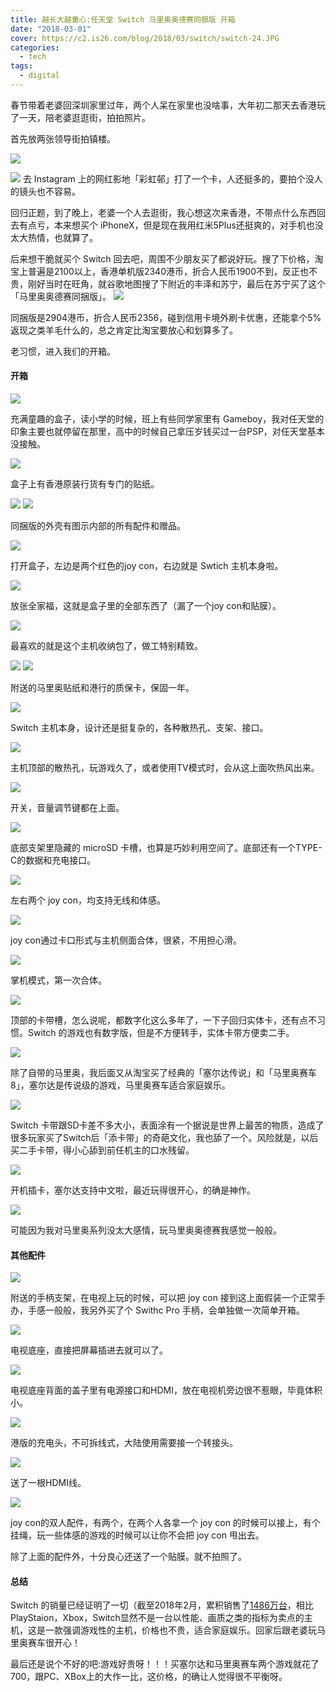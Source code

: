 ```yaml
---
title: 越长大越童心:任天堂 Switch 马里奥奥德赛同捆版 开箱
date: "2018-03-01"
cover: https://c2.is26.com/blog/2018/03/switch/switch-24.JPG
categories:
  - tech
tags:
  - digital
---
```


春节带着老婆回深圳家里过年，两个人呆在家里也没啥事，大年初二那天去香港玩了一天，陪老婆逛逛街，拍拍照片。

首先放两张领导街拍镇楼。

![](https://c2.is26.com/blog/2018/03/switch/hk-3.jpg)

![](https://c2.is26.com/blog/2018/03/switch/hk-7.jpg) 去 Instagram 上的网红影地「彩虹邨」打了一个卡，人还挺多的，要拍个没人的镜头也不容易。

回归正题，到了晚上，老婆一个人去逛街，我心想这次来香港，不带点什么东西回去有点亏，本来想买个 iPhoneX，但是现在我用红米5Plus还挺爽的，对手机也没太大热情，也就算了。

后来想干脆就买个 Switch 回去吧，周围不少朋友买了都说好玩。搜了下价格，淘宝上普遍是2100以上，香港单机版2340港币，折合人民币1900不到，反正也不贵，刚好当时在旺角，就谷歌地图搜了下附近的丰泽和苏宁，最后在苏宁买了这个「马里奥奥德赛同捆版」。 ![](https://c2.is26.com/blog/2018/03/switch/switch-34.JPG)

同捆版是2904港币，折合人民币2356，碰到信用卡境外刷卡优惠，还能拿个5%返现之类羊毛什么的，总之肯定比淘宝要放心和划算多了。

老习惯，进入我们的开箱。

#### 开箱

![](https://c2.is26.com/blog/2018/03/switch/switch-2.JPG)

充满童趣的盒子，读小学的时候，班上有些同学家里有 Gameboy，我对任天堂的印象主要也就停留在那里，高中的时候自己拿压岁钱买过一台PSP，对任天堂基本没接触。

![](https://c2.is26.com/blog/2018/03/switch/switch-3.JPG)

盒子上有香港原装行货有专门的贴纸。

![](https://c2.is26.com/blog/2018/03/switch/switch-4.JPG) ![](https://c2.is26.com/blog/2018/03/switch/switch-5.JPG)

同捆版的外壳有图示内部的所有配件和赠品。

![](https://c2.is26.com/blog/2018/03/switch/switch-6.JPG)

打开盒子，左边是两个红色的joy con，右边就是 Swtich 主机本身啦。

![](https://c2.is26.com/blog/2018/03/switch/switch-30.JPG)

放张全家福，这就是盒子里的全部东西了（漏了一个joy con和贴膜）。

![](https://c2.is26.com/blog/2018/03/switch/switch-7.JPG)

最喜欢的就是这个主机收纳包了，做工特别精致。

![](https://c2.is26.com/blog/2018/03/switch/switch-10.JPG) ![](https://c2.is26.com/blog/2018/03/switch/switch-9.JPG)

附送的马里奥贴纸和港行的质保卡，保固一年。

![](https://c2.is26.com/blog/2018/03/switch/switch-17.JPG)

Switch 主机本身，设计还是挺复杂的，各种散热孔、支架、接口。

![](https://c2.is26.com/blog/2018/03/switch/switch-19.JPG)

​主机顶部的散热孔，玩游戏久了，或者使用TV模式时，会从这上面吹热风出来。

![](https://c2.is26.com/blog/2018/03/switch/switch-20.JPG)

开关，音量调节键都在上面。

![](https://c2.is26.com/blog/2018/03/switch/switch-32.JPG)

底部支架里隐藏的 microSD 卡槽，也算是巧妙利用空间了。底部还有一个TYPE-C的数据和充电接口。

![](https://c2.is26.com/blog/2018/03/switch/switch-16.JPG)

左右两个 joy con，均支持无线和体感。

![](https://c2.is26.com/blog/2018/03/switch/switch-21.JPG)

joy con通过卡口形式与主机侧面合体，很紧，不用担心滑。

![](https://c2.is26.com/blog/2018/03/switch/switch-22.JPG)

掌机模式，第一次合体。

![](https://c2.is26.com/blog/2018/03/switch/switch-25.JPG)

顶部的卡带槽，怎么说呢，都数字化这么多年了，一下子回归实体卡，还有点不习惯。Switch 的游戏也有数字版，但是不方便转手，实体卡带方便卖二手。

![](https://c2.is26.com/blog/2018/03/switch/switch-24.JPG)

除了自带的马里奥，我后面又从淘宝买了经典的「塞尔达传说」和「马里奥赛车8」，塞尔达是传说级的游戏，马里奥赛车适合家庭娱乐。

![](https://c2.is26.com/blog/2018/03/switch/switch-26.JPG)

Switch 卡带跟SD卡差不多大小，表面涂有一个据说是世界上最苦的物质，造成了很多玩家买了Switch后「添卡带」的奇葩文化，我也舔了一个。风险就是，以后买二手卡带，得小心舔到前任机主的口水残留。

![](https://c2.is26.com/blog/2018/03/switch/switch-27.JPG)

开机插卡，塞尔达支持中文啦，最近玩得很开心，的确是神作。

![](https://c2.is26.com/blog/2018/03/switch/switch-23.JPG)

可能因为我对马里奥系列没太大感情，玩马里奥奥德赛我感觉一般般。

#### 其他配件

![](https://c2.is26.com/blog/2018/03/switch/switch-28.JPG)

附送的手柄支架，在电视上玩的时候，可以把 joy con 接到这上面假装一个正常手办，手感一般般，我另外买了个 Swithc Pro 手柄，会单独做一次简单开箱。

![](https://c2.is26.com/blog/2018/03/switch/switch-29.JPG)

电视底座，直接把屏幕插进去就可以了。

![](https://c2.is26.com/blog/2018/03/switch/switch-33.JPG)

电视底座背面的盖子里有电源接口和HDMI，放在电视机旁边很不惹眼，毕竟体积小。

![](https://c2.is26.com/blog/2018/03/switch/switch-14.JPG)

港版的充电头，不可拆线式，大陆使用需要接一个转接头。

![](https://c2.is26.com/blog/2018/03/switch/switch-13.JPG)

送了一根HDMI线。

![](https://c2.is26.com/blog/2018/03/switch/switch-15.JPG)

joy con的双人配件，有两个，在两个人各拿一个 joy con 的时候可以接上，有个挂绳，玩一些体感的游戏的时候可以让你不会把 joy con 甩出去。

除了上面的配件外，十分良心还送了一个贴膜。就不拍照了。

#### 总结

Switch 的销量已经证明了一切（截至2018年2月，累积销售了[1486万台](https://tech.ifeng.com/a/20180201/44868029_0.shtml)，相比PlayStaion，Xbox，Switch显然不是一台以性能、画质之类的指标为卖点的主机，这是一款强调游戏性的主机，价格也不贵，适合家庭娱乐。回家后跟老婆玩马里奥赛车很开心！

最后还是说个不好的吧:游戏好贵呀！！！买塞尔达和马里奥赛车两个游戏就花了700，跟PC、XBox上的大作一比，这价格，的确让人觉得很不平衡呀。
